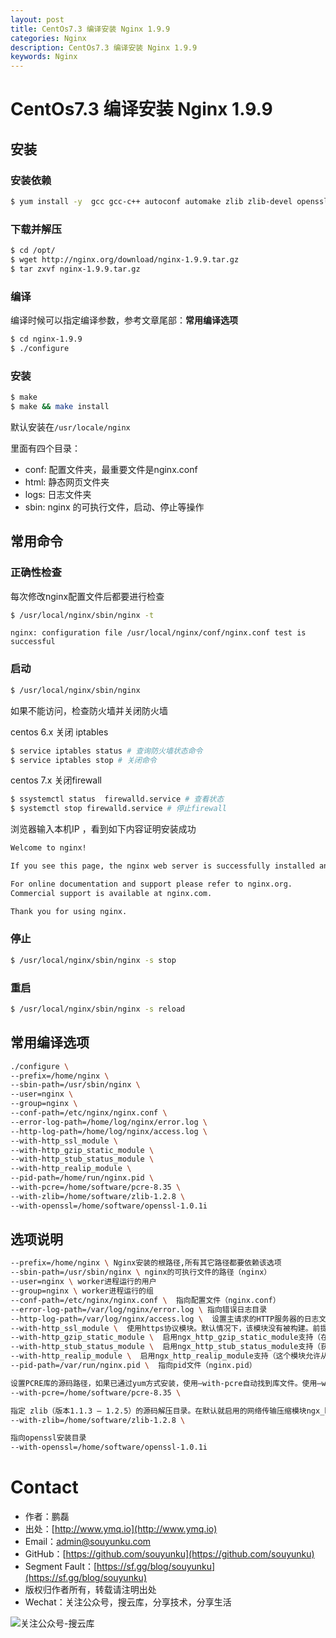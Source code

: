 ```yaml
---
layout: post
title: CentOs7.3 编译安装 Nginx 1.9.9
categories: Nginx
description: CentOs7.3 编译安装 Nginx 1.9.9
keywords: Nginx
---
```


# CentOs7.3 编译安装 Nginx 1.9.9

## 安装

### 安装依赖

```sh		  
$ yum install -y  gcc gcc-c++ autoconf automake zlib zlib-devel openssl openssl-devel pcre pcre-devel
```		

### 下载并解压

```sh	
$ cd /opt/
$ wget http://nginx.org/download/nginx-1.9.9.tar.gz
$ tar zxvf nginx-1.9.9.tar.gz
```	

### 编译

编译时候可以指定编译参数，参考文章尾部：**常用编译选项**

```sh
$ cd nginx-1.9.9
$ ./configure 
```	

### 安装

```sh
$ make
$ make && make install
```	

默认安装在`/usr/locale/nginx`

里面有四个目录：
 - conf: 配置文件夹，最重要文件是nginx.conf
 - html: 静态网页文件夹
 - logs: 日志文件夹
 - sbin: nginx 的可执行文件，启动、停止等操作

 
## 常用命令

### 正确性检查

每次修改nginx配置文件后都要进行检查

```sh
$ /usr/local/nginx/sbin/nginx -t
```

```
nginx: configuration file /usr/local/nginx/conf/nginx.conf test is successful
```

### 启动

```sh
$ /usr/local/nginx/sbin/nginx
```


如果不能访问，检查防火墙并关闭防火墙

centos 6.x 关闭 iptables

```sh
$ service iptables status # 查询防火墙状态命令
$ service iptables stop # 关闭命令
```
centos 7.x 关闭firewall

```sh
$ ssystemctl status  firewalld.service # 查看状态
$ systemctl stop firewalld.service # 停止firewall
```

浏览器输入本机IP ，看到如下内容证明安装成功

```sh
Welcome to nginx!

If you see this page, the nginx web server is successfully installed and working. Further configuration is required.

For online documentation and support please refer to nginx.org.
Commercial support is available at nginx.com.

Thank you for using nginx.
```

### 停止

```sh
$ /usr/local/nginx/sbin/nginx -s stop
```


### 重启

```sh
$ /usr/local/nginx/sbin/nginx -s reload
```



## 常用编译选项

```sh
./configure \
--prefix=/home/nginx \
--sbin-path=/usr/sbin/nginx \
--user=nginx \
--group=nginx \
--conf-path=/etc/nginx/nginx.conf \
--error-log-path=/home/log/nginx/error.log \
--http-log-path=/home/log/nginx/access.log \
--with-http_ssl_module \
--with-http_gzip_static_module \
--with-http_stub_status_module \
--with-http_realip_module \
--pid-path=/home/run/nginx.pid \
--with-pcre=/home/software/pcre-8.35 \
--with-zlib=/home/software/zlib-1.2.8 \
--with-openssl=/home/software/openssl-1.0.1i
```

## 选项说明


```sh
--prefix=/home/nginx \ Nginx安装的根路径,所有其它路径都要依赖该选项
--sbin-path=/usr/sbin/nginx \ nginx的可执行文件的路径（nginx）
--user=nginx \ worker进程运行的用户
--group=nginx \ worker进程运行的组
--conf-path=/etc/nginx/nginx.conf \  指向配置文件（nginx.conf）
--error-log-path=/var/log/nginx/error.log \ 指向错误日志目录
--http-log-path=/var/log/nginx/access.log \  设置主请求的HTTP服务器的日志文件的名称
--with-http_ssl_module \  使用https协议模块。默认情况下，该模块没有被构建。前提是openssl与openssl-devel已安装
--with-http_gzip_static_module \  启用ngx_http_gzip_static_module支持（在线实时压缩输出数据流）
--with-http_stub_status_module \  启用ngx_http_stub_status_module支持（获取nginx自上次启动以来的工作状态）
--with-http_realip_module \  启用ngx_http_realip_module支持（这个模块允许从请求标头更改客户端的IP地址值，默认为关）
--pid-path=/var/run/nginx.pid \  指向pid文件（nginx.pid）

设置PCRE库的源码路径，如果已通过yum方式安装，使用–with-pcre自动找到库文件。使用–with-pcre=PATH时，需要从PCRE网站下载pcre库的源码（版本4.4 – 8.30）并解压，剩下的就交给Nginx的./configure和make来完成。perl正则表达式使用在location指令和 ngx_http_rewrite_module模块中。
--with-pcre=/home/software/pcre-8.35 \ 

指定 zlib（版本1.1.3 – 1.2.5）的源码解压目录。在默认就启用的网络传输压缩模块ngx_http_gzip_module时需要使用zlib 。
--with-zlib=/home/software/zlib-1.2.8 \

指向openssl安装目录
--with-openssl=/home/software/openssl-1.0.1i
```

# Contact

 - 作者：鹏磊  
 - 出处：[http://www.ymq.io](http://www.ymq.io)  
 - Email：[admin@souyunku.com](admin@souyunku.com)  
 - GitHub：[https://github.com/souyunku](https://github.com/souyunku)  
 - Segment Fault：[https://sf.gg/blog/souyunku](https://sf.gg/blog/souyunku)  
 - 版权归作者所有，转载请注明出处
 - Wechat：关注公众号，搜云库，分享技术，分享生活
 
![关注公众号-搜云库](http://www.ymq.io/images/souyunku.png "搜云库")




















